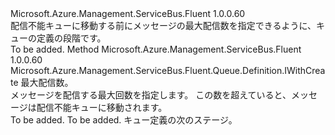 <Type Name="IWithMessageMovedToDeadLetterQueueOnMaxDeliveryCount" FullName="Microsoft.Azure.Management.ServiceBus.Fluent.Queue.Definition.IWithMessageMovedToDeadLetterQueueOnMaxDeliveryCount">
  <TypeSignature Language="C#" Value="public interface IWithMessageMovedToDeadLetterQueueOnMaxDeliveryCount" />
  <TypeSignature Language="ILAsm" Value=".class public interface auto ansi abstract IWithMessageMovedToDeadLetterQueueOnMaxDeliveryCount" />
  <TypeSignature Language="DocId" Value="T:Microsoft.Azure.Management.ServiceBus.Fluent.Queue.Definition.IWithMessageMovedToDeadLetterQueueOnMaxDeliveryCount" />
  <TypeSignature Language="VB.NET" Value="Public Interface IWithMessageMovedToDeadLetterQueueOnMaxDeliveryCount" />
  <TypeSignature Language="F#" Value="type IWithMessageMovedToDeadLetterQueueOnMaxDeliveryCount = interface" />
  <AssemblyInfo>
    <AssemblyName>Microsoft.Azure.Management.ServiceBus.Fluent</AssemblyName>
    <AssemblyVersion>1.0.0.60</AssemblyVersion>
  </AssemblyInfo>
  <Interfaces />
  <Docs>
    <summary>
            配信不能キューに移動する前にメッセージの最大配信数を指定できるように、キューの定義の段階です。
            </summary>
    <remarks>To be added.</remarks>
  </Docs>
  <Members>
    <Member MemberName="WithMessageMovedToDeadLetterQueueOnMaxDeliveryCount">
      <MemberSignature Language="C#" Value="public Microsoft.Azure.Management.ServiceBus.Fluent.Queue.Definition.IWithCreate WithMessageMovedToDeadLetterQueueOnMaxDeliveryCount (int deliveryCount);" />
      <MemberSignature Language="ILAsm" Value=".method public hidebysig newslot virtual instance class Microsoft.Azure.Management.ServiceBus.Fluent.Queue.Definition.IWithCreate WithMessageMovedToDeadLetterQueueOnMaxDeliveryCount(int32 deliveryCount) cil managed" />
      <MemberSignature Language="DocId" Value="M:Microsoft.Azure.Management.ServiceBus.Fluent.Queue.Definition.IWithMessageMovedToDeadLetterQueueOnMaxDeliveryCount.WithMessageMovedToDeadLetterQueueOnMaxDeliveryCount(System.Int32)" />
      <MemberSignature Language="VB.NET" Value="Public Function WithMessageMovedToDeadLetterQueueOnMaxDeliveryCount (deliveryCount As Integer) As IWithCreate" />
      <MemberSignature Language="F#" Value="abstract member WithMessageMovedToDeadLetterQueueOnMaxDeliveryCount : int -&gt; Microsoft.Azure.Management.ServiceBus.Fluent.Queue.Definition.IWithCreate" Usage="iWithMessageMovedToDeadLetterQueueOnMaxDeliveryCount.WithMessageMovedToDeadLetterQueueOnMaxDeliveryCount deliveryCount" />
      <MemberType>Method</MemberType>
      <AssemblyInfo>
        <AssemblyName>Microsoft.Azure.Management.ServiceBus.Fluent</AssemblyName>
        <AssemblyVersion>1.0.0.60</AssemblyVersion>
      </AssemblyInfo>
      <ReturnValue>
        <ReturnType>Microsoft.Azure.Management.ServiceBus.Fluent.Queue.Definition.IWithCreate</ReturnType>
      </ReturnValue>
      <Parameters>
        <Parameter Name="deliveryCount" Type="System.Int32" />
      </Parameters>
      <Docs>
        <param name="deliveryCount">最大配信数。</param>
        <summary>
            メッセージを配信する最大回数を指定します。 この数を超えていると、メッセージは配信不能キューに移動されます。
            </summary>
        <returns>To be added.</returns>
        <remarks>To be added.</remarks>
        <return>キュー定義の次のステージ。</return>
      </Docs>
    </Member>
  </Members>
</Type>